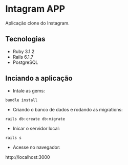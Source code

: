 # Intagram APP

Aplicação clone do Instagram.

## Tecnologias

- Ruby 3.1.2
- Rails 6.1.7
- PostgreSQL

## Inciando a aplicação

- Intale as gems:

```
bundle install
```

- Criando o banco de dados e rodando as migrations:

```
rails db:create db:migrate
```

- Inicar o servidor local:

```
rails s
```

- Acesse no navegador:

http://localhost:3000
